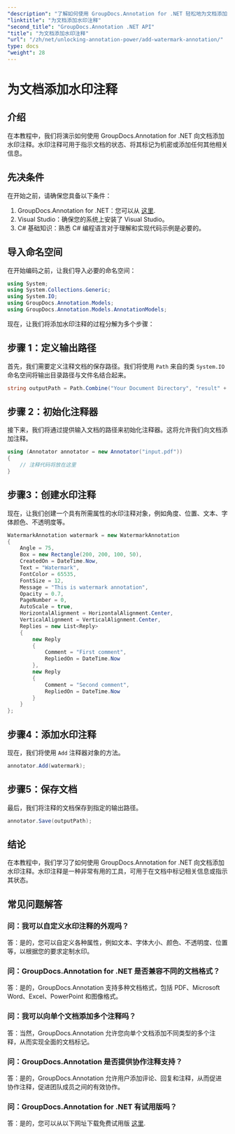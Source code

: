 ```yaml
---
"description": "了解如何使用 GroupDocs.Annotation for .NET 轻松地为文档添加水印注释。增强文档的清晰度和安全性。"
"linktitle": "为文档添加水印注释"
"second_title": "GroupDocs.Annotation .NET API"
"title": "为文档添加水印注释"
"url": "/zh/net/unlocking-annotation-power/add-watermark-annotation/"
type: docs
"weight": 28
---
```


# 为文档添加水印注释

## 介绍
在本教程中，我们将演示如何使用 GroupDocs.Annotation for .NET 向文档添加水印注释。水印注释可用于指示文档的状态、将其标记为机密或添加任何其他相关信息。

## 先决条件

在开始之前，请确保您具备以下条件：

1. GroupDocs.Annotation for .NET：您可以从 [这里](https://releases。groupdocs.com/annotation/net/).
2. Visual Studio：确保您的系统上安装了 Visual Studio。
3. C# 基础知识：熟悉 C# 编程语言对于理解和实现代码示例是必要的。

## 导入命名空间

在开始编码之前，让我们导入必要的命名空间：

```csharp
using System;
using System.Collections.Generic;
using System.IO;
using GroupDocs.Annotation.Models;
using GroupDocs.Annotation.Models.AnnotationModels;
```

现在，让我们将添加水印注释的过程分解为多个步骤：

## 步骤 1：定义输出路径

首先，我们需要定义注释文档的保存路径。我们将使用 `Path` 来自的类 `System.IO` 命名空间将输出目录路径与文件名结合起来。

```csharp
string outputPath = Path.Combine("Your Document Directory", "result" + Path.GetExtension("input.pdf"));
```

## 步骤 2：初始化注释器

接下来，我们将通过提供输入文档的路径来初始化注释器。这将允许我们向文档添加注释。

```csharp
using (Annotator annotator = new Annotator("input.pdf"))
{
    // 注释代码将放在这里
}
```

## 步骤3：创建水印注释

现在，让我们创建一个具有所需属性的水印注释对象，例如角度、位置、文本、字体颜色、不透明度等。

```csharp
WatermarkAnnotation watermark = new WatermarkAnnotation
{
    Angle = 75,
    Box = new Rectangle(200, 200, 100, 50),
    CreatedOn = DateTime.Now,
    Text = "Watermark",
    FontColor = 65535,
    FontSize = 12,
    Message = "This is watermark annotation",
    Opacity = 0.7,
    PageNumber = 0,
    AutoScale = true,
    HorizontalAlignment = HorizontalAlignment.Center,
    VerticalAlignment = VerticalAlignment.Center,
    Replies = new List<Reply>
    {
        new Reply
        {
            Comment = "First comment",
            RepliedOn = DateTime.Now
        },
        new Reply
        {
            Comment = "Second comment",
            RepliedOn = DateTime.Now
        }
    }
};
```

## 步骤4：添加水印注释

现在，我们将使用 `Add` 注释器对象的方法。

```csharp
annotator.Add(watermark);
```

## 步骤5：保存文档

最后，我们将注释的文档保存到指定的输出路径。

```csharp
annotator.Save(outputPath);
```

## 结论

在本教程中，我们学习了如何使用 GroupDocs.Annotation for .NET 向文档添加水印注释。水印注释是一种非常有用的工具，可用于在文档中标记相关信息或指示其状态。

## 常见问题解答

### 问：我可以自定义水印注释的外观吗？

答：是的，您可以自定义各种属性，例如文本、字体大小、颜色、不透明度、位置等，以根据您的要求定制水印。

### 问：GroupDocs.Annotation for .NET 是否兼容不同的文档格式？

答：是的，GroupDocs.Annotation 支持多种文档格式，包括 PDF、Microsoft Word、Excel、PowerPoint 和图像格式。

### 问：我可以向单个文档添加多个注释吗？

答：当然，GroupDocs.Annotation 允许您向单个文档添加不同类型的多个注释，从而实现全面的文档标记。

### 问：GroupDocs.Annotation 是否提供协作注释支持？

答：是的，GroupDocs.Annotation 允许用户添加评论、回复和注释，从而促进协作注释，促进团队成员之间的有效协作。

### 问：GroupDocs.Annotation for .NET 有试用版吗？

答：是的，您可以从以下网址下载免费试用版 [这里](https://releases。groupdocs.com/).